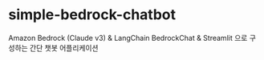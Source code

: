 # simple-bedrock-chatbot
Amazon Bedrock (Claude v3) &amp; LangChain BedrockChat &amp; Streamlit 으로 구성하는 간단 챗봇 어플리케이션
